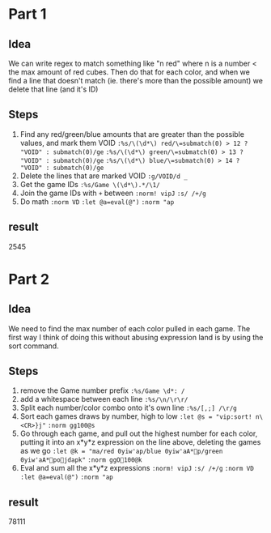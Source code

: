 
# Part 1
## Idea

We can write regex to match something like "n red" where n is a number < the max amount of red
cubes. Then do that for each color, and when we find a line that doesn't match (ie. there's more
than the possible amount) we delete that line (and it's ID)

## Steps

1. Find any red/green/blue amounts that are greater than the possible values, and mark them VOID
`:%s/\(\d*\) red/\=submatch(0) > 12 ? "VOID" : submatch(0)/ge`
`:%s/\(\d*\) green/\=submatch(0) > 13 ? "VOID" : submatch(0)/ge`
`:%s/\(\d*\) blue/\=submatch(0) > 14 ? "VOID" : submatch(0)/ge`
2. Delete the lines that are marked VOID
`:g/VOID/d _`
3. Get the game IDs
`:%s/Game \(\d*\).*/\1/`
4. Join the game IDs with `+` between
`:norm! vipJ`
`:s/ /+/g`
5. Do math
`:norm VD`
`:let @a=eval(@")`
`:norm "ap`

## result
2545

# Part 2
## Idea

We need to find the max number of each color pulled in each game. The first way I think of doing
this without abusing expression land is by using the sort command.

## Steps

1. remove the Game number prefix
`:%s/Game \d*: /`
2. add a whitespace between each line
`:%s/\n/\r\r/`
3. Split each number/color combo onto it's own line
`:%s/[,;] /\r/g`
4. Sort each games draws by number, high to low
`:let @s = "vip:sort! n\<CR>}j"`
`:norm gg100@s`
5. Go through each game, and pull out the highest number for each color, putting it into an x\*y\*z
   expression on the line above, deleting the games as we go
`:let @k = "ma/red0yiw'ap/blue0yiw'aA*p/green0yiw'aA*pojdapk"`
`:norm ggO100@k`
6. Eval and sum all the x\*y\*z expressions
`:norm! vipJ`
`:s/ /+/g`
`:norm VD`
`:let @a=eval(@")`
`:norm "ap`

## result
78111

